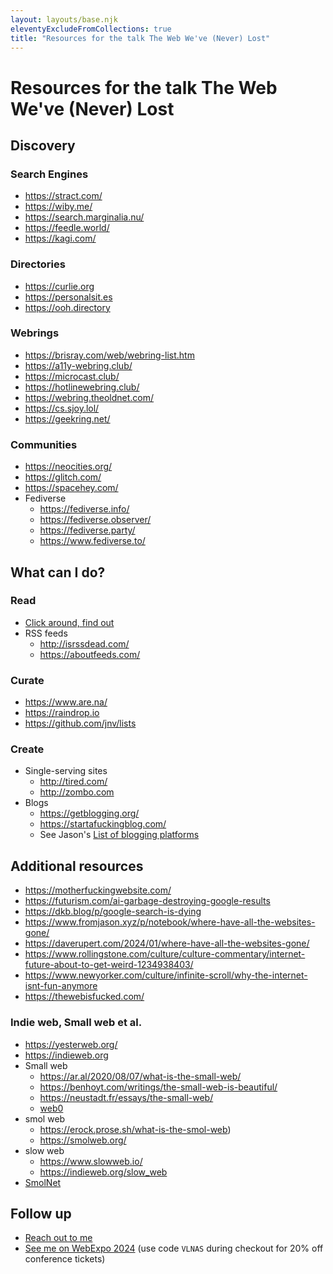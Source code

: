 ```yaml
---
layout: layouts/base.njk
eleventyExcludeFromCollections: true
title: "Resources for the talk The Web We've (Never) Lost"
---
```


# Resources for the talk The Web We've (Never) Lost

## Discovery

### Search Engines

- https://stract.com/
- https://wiby.me/
- https://search.marginalia.nu/
- https://feedle.world/
- https://kagi.com/

### Directories

- https://curlie.org
- https://personalsit.es
- https://ooh.directory

### Webrings

- https://brisray.com/web/webring-list.htm
- https://a11y-webring.club/
- https://microcast.club/
- https://hotlinewebring.club/
- https://webring.theoldnet.com/
- https://cs.sjoy.lol/
- https://geekring.net/

### Communities

- https://neocities.org/
- https://glitch.com/
- https://spacehey.com/
- Fediverse
  - https://fediverse.info/
  - https://fediverse.observer/
  - https://fediverse.party/
  - https://www.fediverse.to/

## What can I do?

### Read

- [Click around, find out](https://www.dirtyfeed.org/2024/01/click-around-find-out/)
- RSS feeds
  - http://isrssdead.com/
  - https://aboutfeeds.com/

### Curate

- https://www.are.na/
- https://raindrop.io
- https://github.com/jnv/lists

### Create

- Single-serving sites
  - http://tired.com/
  - http://zombo.com
- Blogs
  - https://getblogging.org/
  - https://startafuckingblog.com/
  - See Jason's [List of blogging platforms](https://micro.fromjason.xyz/2024/01/06/blogging-platforms.html)

## Additional resources

- https://motherfuckingwebsite.com/
- https://futurism.com/ai-garbage-destroying-google-results
- https://dkb.blog/p/google-search-is-dying
- https://www.fromjason.xyz/p/notebook/where-have-all-the-websites-gone/
- https://daverupert.com/2024/01/where-have-all-the-websites-gone/
- https://www.rollingstone.com/culture/culture-commentary/internet-future-about-to-get-weird-1234938403/
- https://www.newyorker.com/culture/infinite-scroll/why-the-internet-isnt-fun-anymore
- https://thewebisfucked.com/

### Indie web, Small web et al.

- https://yesterweb.org/
- https://indieweb.org
- Small web
  - https://ar.al/2020/08/07/what-is-the-small-web/
  - https://benhoyt.com/writings/the-small-web-is-beautiful/
  - https://neustadt.fr/essays/the-small-web/
  - [web0](https://web0.small-web.org/)
- smol web
  - https://erock.prose.sh/what-is-the-smol-web)
  - https://smolweb.org/
- slow web
  - https://www.slowweb.io/
  - https://indieweb.org/slow_web
- [SmolNet](https://communitywiki.org/wiki/SmolNet)

## Follow up

- [Reach out to me](https://jan.vlnas.cz/)
- [See me on WebExpo 2024](https://webexpo.net/sessions/lets-dive-into-activitypub-protocol-for-the-social-web-and-beyond/) (use code `VLNAS` during checkout for 20% off conference tickets)
